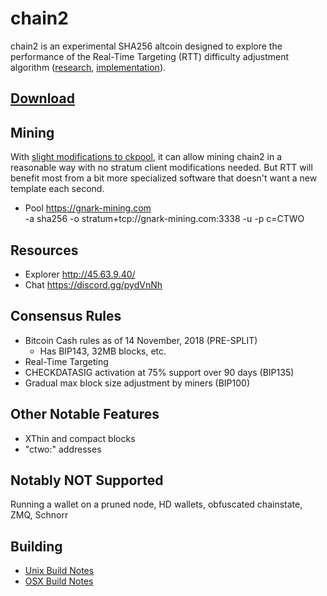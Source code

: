 chain2
======

chain2 is an experimental SHA256 altcoin designed to explore the performance of the Real-Time Targeting (RTT) difficulty adjustment algorithm ([research](/specifications/rtt.pdf), [implementation](https://github.com/chain2/chain2/pull/6)).

[Download](https://github.com/chain2/chain2/releases)
---------------------

Mining
---------------------
With [slight modifications to ckpool](https://bitbucket.org/dgenr8/ckpool/commits/05f073b5d8ad336b00c25fab5246c796749666ce), it can allow mining chain2 in a reasonable way with no stratum client modifications needed.  But RTT will benefit most from a bit more specialized software that doesn't want a new template each second.

- Pool https://gnark-mining.com<br>
-a sha256 -o stratum+tcp://gnark-mining.com:3338 -u -p c=CTWO

Resources
---------------------
- Explorer http://45.63.9.40/
- Chat https://discord.gg/pydVnNh

Consensus Rules
---------------------
- Bitcoin Cash rules as of 14 November, 2018 (PRE-SPLIT)
   - Has BIP143, 32MB blocks, etc.
- Real-Time Targeting
- CHECKDATASIG activation at 75% support over 90 days (BIP135)
- Gradual max block size adjustment by miners (BIP100)

Other Notable Features
---------------------
- XThin and compact blocks
- "ctwo:" addresses

Notably NOT Supported
---------------------
Running a wallet on a pruned node, HD wallets, obfuscated chainstate, ZMQ, Schnorr

Building
---------------------
- [Unix Build Notes](/doc/build-unix.md)
- [OSX Build Notes](/doc/build-osx.md)
